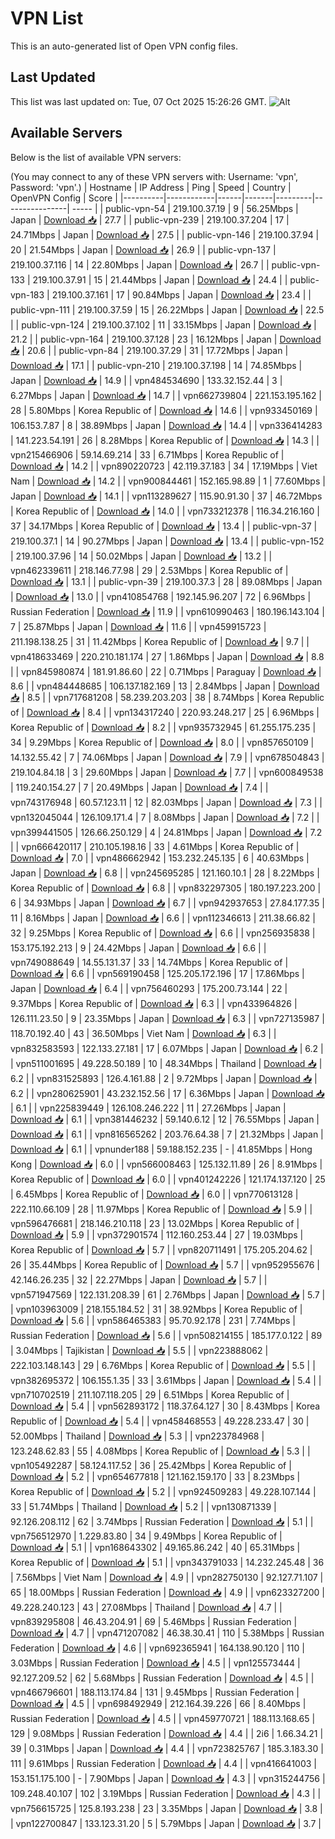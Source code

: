 # VPN List

This is an auto-generated list of Open VPN config files.

## Last Updated

This list was last updated on: Tue, 07 Oct 2025 15:26:26 GMT.
![Alt](https://repobeats.axiom.co/api/embed/186b98318ef1479477931607c1ad7d823f12451f.svg "Repobeats analytics image")

## Available Servers

Below is the list of available VPN servers:

(You may connect to any of these VPN servers with: Username: 'vpn', Password: 'vpn'.)
| Hostname | IP Address | Ping | Speed | Country | OpenVPN Config | Score |
|----------|------------|------|-------|---------|----------------| ----- |
| public-vpn-54 | 219.100.37.19 | 9 | 56.25Mbps | Japan | [Download 📥](./configs/server_0_JP.ovpn) | 27.7 |
| public-vpn-239 | 219.100.37.204 | 17 | 24.71Mbps | Japan | [Download 📥](./configs/server_1_JP.ovpn) | 27.5 |
| public-vpn-146 | 219.100.37.94 | 20 | 21.54Mbps | Japan | [Download 📥](./configs/server_2_JP.ovpn) | 26.9 |
| public-vpn-137 | 219.100.37.116 | 14 | 22.80Mbps | Japan | [Download 📥](./configs/server_3_JP.ovpn) | 26.7 |
| public-vpn-133 | 219.100.37.91 | 15 | 21.44Mbps | Japan | [Download 📥](./configs/server_4_JP.ovpn) | 24.4 |
| public-vpn-183 | 219.100.37.161 | 17 | 90.84Mbps | Japan | [Download 📥](./configs/server_5_JP.ovpn) | 23.4 |
| public-vpn-111 | 219.100.37.59 | 15 | 26.22Mbps | Japan | [Download 📥](./configs/server_6_JP.ovpn) | 22.5 |
| public-vpn-124 | 219.100.37.102 | 11 | 33.15Mbps | Japan | [Download 📥](./configs/server_7_JP.ovpn) | 21.2 |
| public-vpn-164 | 219.100.37.128 | 23 | 16.12Mbps | Japan | [Download 📥](./configs/server_8_JP.ovpn) | 20.6 |
| public-vpn-84 | 219.100.37.29 | 31 | 17.72Mbps | Japan | [Download 📥](./configs/server_9_JP.ovpn) | 17.1 |
| public-vpn-210 | 219.100.37.198 | 14 | 74.85Mbps | Japan | [Download 📥](./configs/server_10_JP.ovpn) | 14.9 |
| vpn484534690 | 133.32.152.44 | 3 | 6.27Mbps | Japan | [Download 📥](./configs/server_11_JP.ovpn) | 14.7 |
| vpn662739804 | 221.153.195.162 | 28 | 5.80Mbps | Korea Republic of | [Download 📥](./configs/server_12_KR.ovpn) | 14.6 |
| vpn933450169 | 106.153.7.87 | 8 | 38.89Mbps | Japan | [Download 📥](./configs/server_13_JP.ovpn) | 14.4 |
| vpn336414283 | 141.223.54.191 | 26 | 8.28Mbps | Korea Republic of | [Download 📥](./configs/server_14_KR.ovpn) | 14.3 |
| vpn215466906 | 59.14.69.214 | 33 | 6.71Mbps | Korea Republic of | [Download 📥](./configs/server_15_KR.ovpn) | 14.2 |
| vpn890220723 | 42.119.37.183 | 34 | 17.19Mbps | Viet Nam | [Download 📥](./configs/server_16_VN.ovpn) | 14.2 |
| vpn900844461 | 152.165.98.89 | 1 | 77.60Mbps | Japan | [Download 📥](./configs/server_17_JP.ovpn) | 14.1 |
| vpn113289627 | 115.90.91.30 | 37 | 46.72Mbps | Korea Republic of | [Download 📥](./configs/server_18_KR.ovpn) | 14.0 |
| vpn733212378 | 116.34.216.160 | 37 | 34.17Mbps | Korea Republic of | [Download 📥](./configs/server_19_KR.ovpn) | 13.4 |
| public-vpn-37 | 219.100.37.1 | 14 | 90.27Mbps | Japan | [Download 📥](./configs/server_20_JP.ovpn) | 13.4 |
| public-vpn-152 | 219.100.37.96 | 14 | 50.02Mbps | Japan | [Download 📥](./configs/server_21_JP.ovpn) | 13.2 |
| vpn462339611 | 218.146.77.98 | 29 | 2.53Mbps | Korea Republic of | [Download 📥](./configs/server_22_KR.ovpn) | 13.1 |
| public-vpn-39 | 219.100.37.3 | 28 | 89.08Mbps | Japan | [Download 📥](./configs/server_23_JP.ovpn) | 13.0 |
| vpn410854768 | 192.145.96.207 | 72 | 6.96Mbps | Russian Federation | [Download 📥](./configs/server_24_RU.ovpn) | 11.9 |
| vpn610990463 | 180.196.143.104 | 7 | 25.87Mbps | Japan | [Download 📥](./configs/server_25_JP.ovpn) | 11.6 |
| vpn459915723 | 211.198.138.25 | 31 | 11.42Mbps | Korea Republic of | [Download 📥](./configs/server_26_KR.ovpn) | 9.7 |
| vpn418633469 | 220.210.181.174 | 27 | 1.86Mbps | Japan | [Download 📥](./configs/server_27_JP.ovpn) | 8.8 |
| vpn845980874 | 181.91.86.60 | 22 | 0.71Mbps | Paraguay | [Download 📥](./configs/server_28_PY.ovpn) | 8.6 |
| vpn484448685 | 106.137.182.169 | 13 | 2.84Mbps | Japan | [Download 📥](./configs/server_29_JP.ovpn) | 8.5 |
| vpn717681208 | 58.239.203.203 | 38 | 8.74Mbps | Korea Republic of | [Download 📥](./configs/server_30_KR.ovpn) | 8.4 |
| vpn134317240 | 220.93.248.217 | 25 | 6.96Mbps | Korea Republic of | [Download 📥](./configs/server_31_KR.ovpn) | 8.2 |
| vpn935732945 | 61.255.175.235 | 34 | 9.29Mbps | Korea Republic of | [Download 📥](./configs/server_32_KR.ovpn) | 8.0 |
| vpn857650109 | 14.132.55.42 | 7 | 74.06Mbps | Japan | [Download 📥](./configs/server_33_JP.ovpn) | 7.9 |
| vpn678504843 | 219.104.84.18 | 3 | 29.60Mbps | Japan | [Download 📥](./configs/server_34_JP.ovpn) | 7.7 |
| vpn600849538 | 119.240.154.27 | 7 | 20.49Mbps | Japan | [Download 📥](./configs/server_35_JP.ovpn) | 7.4 |
| vpn743176948 | 60.57.123.11 | 12 | 82.03Mbps | Japan | [Download 📥](./configs/server_36_JP.ovpn) | 7.3 |
| vpn132045044 | 126.109.171.4 | 7 | 8.08Mbps | Japan | [Download 📥](./configs/server_37_JP.ovpn) | 7.2 |
| vpn399441505 | 126.66.250.129 | 4 | 24.81Mbps | Japan | [Download 📥](./configs/server_38_JP.ovpn) | 7.2 |
| vpn666420117 | 210.105.198.16 | 33 | 4.61Mbps | Korea Republic of | [Download 📥](./configs/server_39_KR.ovpn) | 7.0 |
| vpn486662942 | 153.232.245.135 | 6 | 40.63Mbps | Japan | [Download 📥](./configs/server_40_JP.ovpn) | 6.8 |
| vpn245695285 | 121.160.10.1 | 28 | 8.22Mbps | Korea Republic of | [Download 📥](./configs/server_41_KR.ovpn) | 6.8 |
| vpn832297305 | 180.197.223.200 | 6 | 34.93Mbps | Japan | [Download 📥](./configs/server_42_JP.ovpn) | 6.7 |
| vpn942937653 | 27.84.177.35 | 11 | 8.16Mbps | Japan | [Download 📥](./configs/server_43_JP.ovpn) | 6.6 |
| vpn112346613 | 211.38.66.82 | 32 | 9.25Mbps | Korea Republic of | [Download 📥](./configs/server_44_KR.ovpn) | 6.6 |
| vpn256935838 | 153.175.192.213 | 9 | 24.42Mbps | Japan | [Download 📥](./configs/server_45_JP.ovpn) | 6.6 |
| vpn749088649 | 14.55.131.37 | 33 | 14.74Mbps | Korea Republic of | [Download 📥](./configs/server_46_KR.ovpn) | 6.6 |
| vpn569190458 | 125.205.172.196 | 17 | 17.86Mbps | Japan | [Download 📥](./configs/server_47_JP.ovpn) | 6.4 |
| vpn756460293 | 175.200.73.144 | 22 | 9.37Mbps | Korea Republic of | [Download 📥](./configs/server_48_KR.ovpn) | 6.3 |
| vpn433964826 | 126.111.23.50 | 9 | 23.35Mbps | Japan | [Download 📥](./configs/server_49_JP.ovpn) | 6.3 |
| vpn727135987 | 118.70.192.40 | 43 | 36.50Mbps | Viet Nam | [Download 📥](./configs/server_50_VN.ovpn) | 6.3 |
| vpn832583593 | 122.133.27.181 | 17 | 6.07Mbps | Japan | [Download 📥](./configs/server_51_JP.ovpn) | 6.2 |
| vpn511001695 | 49.228.50.189 | 10 | 48.34Mbps | Thailand | [Download 📥](./configs/server_52_TH.ovpn) | 6.2 |
| vpn831525893 | 126.4.161.88 | 2 | 9.72Mbps | Japan | [Download 📥](./configs/server_53_JP.ovpn) | 6.2 |
| vpn280625901 | 43.232.152.56 | 17 | 6.36Mbps | Japan | [Download 📥](./configs/server_54_JP.ovpn) | 6.1 |
| vpn225839449 | 126.108.246.222 | 11 | 27.26Mbps | Japan | [Download 📥](./configs/server_55_JP.ovpn) | 6.1 |
| vpn381446232 | 59.140.6.12 | 12 | 76.55Mbps | Japan | [Download 📥](./configs/server_56_JP.ovpn) | 6.1 |
| vpn816565262 | 203.76.64.38 | 7 | 21.32Mbps | Japan | [Download 📥](./configs/server_57_JP.ovpn) | 6.1 |
| vpnunder188 | 59.188.152.235 | - | 41.85Mbps | Hong Kong | [Download 📥](./configs/server_58_HK.ovpn) | 6.0 |
| vpn566008463 | 125.132.11.89 | 26 | 8.91Mbps | Korea Republic of | [Download 📥](./configs/server_59_KR.ovpn) | 6.0 |
| vpn401242226 | 121.174.137.120 | 25 | 6.45Mbps | Korea Republic of | [Download 📥](./configs/server_60_KR.ovpn) | 6.0 |
| vpn770613128 | 222.110.66.109 | 28 | 11.97Mbps | Korea Republic of | [Download 📥](./configs/server_61_KR.ovpn) | 5.9 |
| vpn596476681 | 218.146.210.118 | 23 | 13.02Mbps | Korea Republic of | [Download 📥](./configs/server_62_KR.ovpn) | 5.9 |
| vpn372901574 | 112.160.253.44 | 27 | 19.03Mbps | Korea Republic of | [Download 📥](./configs/server_63_KR.ovpn) | 5.7 |
| vpn820711491 | 175.205.204.62 | 26 | 35.44Mbps | Korea Republic of | [Download 📥](./configs/server_64_KR.ovpn) | 5.7 |
| vpn952955676 | 42.146.26.235 | 32 | 22.27Mbps | Japan | [Download 📥](./configs/server_65_JP.ovpn) | 5.7 |
| vpn571947569 | 122.131.208.39 | 61 | 2.76Mbps | Japan | [Download 📥](./configs/server_66_JP.ovpn) | 5.7 |
| vpn103963009 | 218.155.184.52 | 31 | 38.92Mbps | Korea Republic of | [Download 📥](./configs/server_67_KR.ovpn) | 5.6 |
| vpn586465383 | 95.70.92.178 | 231 | 7.74Mbps | Russian Federation | [Download 📥](./configs/server_68_RU.ovpn) | 5.6 |
| vpn508214155 | 185.177.0.122 | 89 | 3.04Mbps | Tajikistan | [Download 📥](./configs/server_69_TJ.ovpn) | 5.5 |
| vpn223888062 | 222.103.148.143 | 29 | 6.76Mbps | Korea Republic of | [Download 📥](./configs/server_70_KR.ovpn) | 5.5 |
| vpn382695372 | 106.155.1.35 | 33 | 3.61Mbps | Japan | [Download 📥](./configs/server_71_JP.ovpn) | 5.4 |
| vpn710702519 | 211.107.118.205 | 29 | 6.51Mbps | Korea Republic of | [Download 📥](./configs/server_72_KR.ovpn) | 5.4 |
| vpn562893172 | 118.37.64.127 | 30 | 8.43Mbps | Korea Republic of | [Download 📥](./configs/server_73_KR.ovpn) | 5.4 |
| vpn458468553 | 49.228.233.47 | 30 | 52.00Mbps | Thailand | [Download 📥](./configs/server_74_TH.ovpn) | 5.3 |
| vpn223784968 | 123.248.62.83 | 55 | 4.08Mbps | Korea Republic of | [Download 📥](./configs/server_75_KR.ovpn) | 5.3 |
| vpn105492287 | 58.124.117.52 | 36 | 25.42Mbps | Korea Republic of | [Download 📥](./configs/server_76_KR.ovpn) | 5.2 |
| vpn654677818 | 121.162.159.170 | 33 | 8.23Mbps | Korea Republic of | [Download 📥](./configs/server_77_KR.ovpn) | 5.2 |
| vpn924509283 | 49.228.107.144 | 33 | 51.74Mbps | Thailand | [Download 📥](./configs/server_78_TH.ovpn) | 5.2 |
| vpn130871339 | 92.126.208.112 | 62 | 3.74Mbps | Russian Federation | [Download 📥](./configs/server_79_RU.ovpn) | 5.1 |
| vpn756512970 | 1.229.83.80 | 34 | 9.49Mbps | Korea Republic of | [Download 📥](./configs/server_80_KR.ovpn) | 5.1 |
| vpn168643302 | 49.165.86.242 | 40 | 65.31Mbps | Korea Republic of | [Download 📥](./configs/server_81_KR.ovpn) | 5.1 |
| vpn343791033 | 14.232.245.48 | 36 | 7.56Mbps | Viet Nam | [Download 📥](./configs/server_82_VN.ovpn) | 4.9 |
| vpn282750130 | 92.127.71.107 | 65 | 18.00Mbps | Russian Federation | [Download 📥](./configs/server_83_RU.ovpn) | 4.9 |
| vpn623327200 | 49.228.240.123 | 43 | 27.08Mbps | Thailand | [Download 📥](./configs/server_84_TH.ovpn) | 4.7 |
| vpn839295808 | 46.43.204.91 | 69 | 5.46Mbps | Russian Federation | [Download 📥](./configs/server_85_RU.ovpn) | 4.7 |
| vpn471207082 | 46.38.30.41 | 110 | 5.38Mbps | Russian Federation | [Download 📥](./configs/server_86_RU.ovpn) | 4.6 |
| vpn692365941 | 164.138.90.120 | 110 | 3.03Mbps | Russian Federation | [Download 📥](./configs/server_87_RU.ovpn) | 4.5 |
| vpn125573444 | 92.127.209.52 | 62 | 5.68Mbps | Russian Federation | [Download 📥](./configs/server_88_RU.ovpn) | 4.5 |
| vpn466796601 | 188.113.174.84 | 131 | 9.45Mbps | Russian Federation | [Download 📥](./configs/server_89_RU.ovpn) | 4.5 |
| vpn698492949 | 212.164.39.226 | 66 | 8.40Mbps | Russian Federation | [Download 📥](./configs/server_90_RU.ovpn) | 4.5 |
| vpn459770721 | 188.113.168.65 | 129 | 9.08Mbps | Russian Federation | [Download 📥](./configs/server_91_RU.ovpn) | 4.4 |
| 2i6 | 1.66.34.21 | 39 | 0.31Mbps | Japan | [Download 📥](./configs/server_92_JP.ovpn) | 4.4 |
| vpn723825767 | 185.3.183.30 | 111 | 9.61Mbps | Russian Federation | [Download 📥](./configs/server_93_RU.ovpn) | 4.4 |
| vpn416641003 | 153.151.175.100 | - | 7.90Mbps | Japan | [Download 📥](./configs/server_94_JP.ovpn) | 4.3 |
| vpn315244756 | 109.248.40.107 | 102 | 3.19Mbps | Russian Federation | [Download 📥](./configs/server_95_RU.ovpn) | 4.3 |
| vpn756615725 | 125.8.193.238 | 23 | 3.35Mbps | Japan | [Download 📥](./configs/server_96_JP.ovpn) | 3.8 |
| vpn122700847 | 133.123.31.20 | 5 | 5.79Mbps | Japan | [Download 📥](./configs/server_97_JP.ovpn) | 3.7 |
